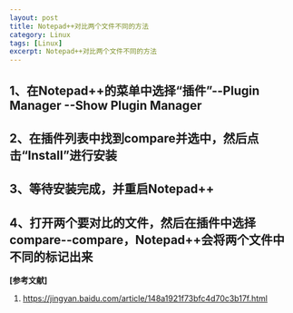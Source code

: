 ```yaml
---
layout: post
title: Notepad++对比两个文件不同的方法
category: Linux
tags: [Linux]
excerpt: Notepad++对比两个文件不同的方法
---
```


## 1、在Notepad++的菜单中选择“插件”--Plugin Manager --Show Plugin Manager ##

## 2、在插件列表中找到compare并选中，然后点击“Install”进行安装 ##

## 3、等待安装完成，并重启Notepad++ ##


## 4、打开两个要对比的文件，然后在插件中选择compare--compare，Notepad++会将两个文件中不同的标记出来 ##


**[参考文献]**

1. <https://jingyan.baidu.com/article/148a1921f73bfc4d70c3b17f.html>




